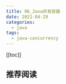 ```yaml
---
title: 06_Java并发容器
date: 2021-04-29
categories:
  - java
tags:
  - java-concurrency
---
```


[[toc]]

## 推荐阅读
